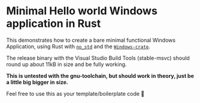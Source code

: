 # Minimal Hello world Windows application in Rust

This demonstrates how to create a bare minimal functional Windows Application, using Rust with [`no_std`](https://docs.rust-embedded.org/book/intro/no-std.html) and the [`Windows-crate`](https://github.com/microsoft/windows-rs).

The release binary with the Visual Studio Build Tools (stable-msvc) should round up about 11kB in size and be fully working.

**This is untested with the gnu-toolchain, but should work in theory, just be a little big bigger in size.**

Feel free to use this as your template/boilerplate code 🙂
